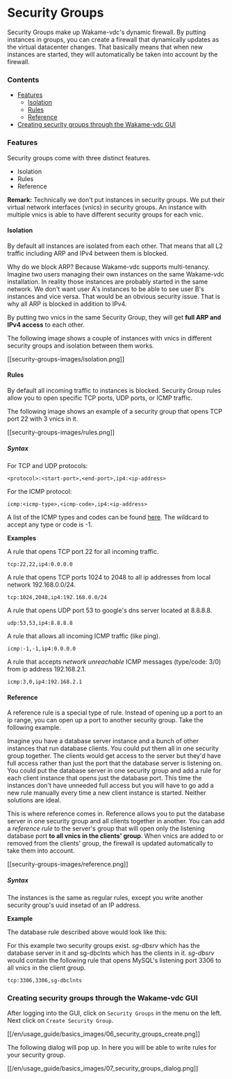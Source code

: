# Security Groups

Security Groups make up Wakame-vdc's dynamic firewall. By putting instances in groups, you can create a firewall that dynamically updates as the virtual datacenter changes. That basically means that when new instances are started, they will automatically be taken into account by the firewall.

### Contents

* [Features](#Features)
  - [Isolation](#Isolation)
  - [Rules](#Rules)
  - [Reference](#Reference)
* [Creating security groups through the Wakame-vdc GUI](#Creating-security-groups-through-the-Wakame-vdc-GUI)

### Features

Security groups come with three distinct features.

* Isolation
* Rules
* Reference

**Remark:** Technically we don't put instances in security groups. We put their virtual network interfaces (vnics) in security groups. An instance with multiple vnics is able to have different security groups for each vnic.

#### Isolation

By default all instances are isolated from each other. That means that all L2 traffic including ARP and IPv4 between them is blocked.

Why do we block ARP? Because Wakame-vdc supports multi-tenancy. Imagine two users managing their own instances on the same Wakame-vdc installation. In reality those instances are probably started in the same network. We don't want user A's instances to be able to see user B's instances and vice versa. That would be an obvious security issue. That is why all ARP is blocked in addition to IPv4.

By putting two vnics in the same Security Group, they will get **full ARP and IPv4 access** to each other.

The following image shows a couple of instances with vnics in different security groups and isolation between them works.

[[security-groups-images/isolation.png]]

#### Rules

By default all incoming traffic to instances is blocked. Security Group rules allow you to open specific TCP ports, UDP ports, or ICMP traffic.

The following image shows an example of a security group that opens TCP port 22 with 3 vnics in it.

[[security-groups-images/rules.png]]

##### Syntax

For TCP and UDP protocols:

    <protocol>:<start-port>,<end-port>,ip4:<ip-address>

For the ICMP protocol:

    icmp:<icmp-type>,<icmp-code>,ip4:<ip-address>

A list of the ICMP types and codes can be found [here](http://www.faqs.org/docs/iptables/icmptypes.html). The wildcard to accept any type or code is -1.

**Examples**

A rule that opens TCP port 22 for all incoming traffic.

    tcp:22,22,ip4:0.0.0.0

A rule that opens TCP ports 1024 to 2048 to all ip addresses from local network 192.168.0.0/24.

    tcp:1024,2048,ip4:192.168.0.0/24

A rule that opens UDP port 53 to google's dns server located at 8.8.8.8.

    udp:53,53,ip4:8.8.8.8

A rule that allows all incoming ICMP traffic (like ping).

    icmp:-1,-1,ip4:0.0.0.0

A rule that accepts *network unreachable* ICMP messages (type/code: 3/0) from ip address 192.168.2.1.

    icmp:3,0,ip4:192.168.2.1

#### Reference

A reference rule is a special type of rule. Instead of opening up a port to an ip range, you can open up a port to another security group. Take the following example.

Imagine you have a database server instance and a bunch of other instances that run database clients. You could put them all in one security group together. The clients would get access to the server but they'd have full access rather than just the port that the database server is listening on. You could put the database server in one security group and add a rule for each client instance that opens just the database port. This time the instances don't have unneeded full access but you will have to go add a new rule manually every time a new client instance is started. Neither solutions are ideal.

This is where reference comes in. Reference allows you to put the database server in one security group and all clients together in another. You can add a *reference rule* to the server's group that will open only the listening database port **to all vnics in the clients' group**. When vnics are added to or removed from the clients' group, the firewall is updated automatically to take them into account.

[[security-groups-images/reference.png]]

##### Syntax

The instances is the same as regular rules, except you write another security group's uuid insetad of an IP address.

**Example**

The database rule described above would look like this:

For this example two security groups exist. *sg-dbsrv* which has the database server in it and sg-dbclnts which has the clients in it. *sg-dbsrv* would contain the following rule that opens MySQL's listening port 3306 to all vnics in the client group.

    tcp:3306,3306,sg-dbclnts

### Creating security groups through the Wakame-vdc GUI

After logging into the GUI, click on `Security Groups` in the menu on the left. Next click on `Create Security Group`.

[[/en/usage_guide/basics_images/06_security_groups_create.png]]

The following dialog will pop up. In here you will be able to write rules for your security group.

[[/en/usage_guide/basics_images/07_security_groups_dialog.png]]
